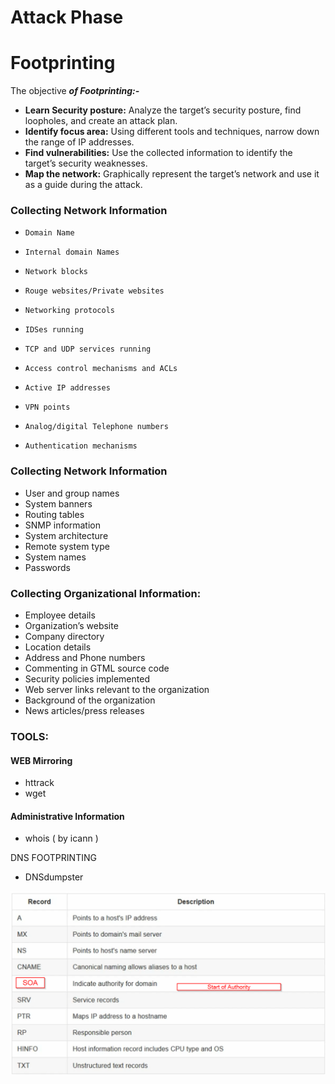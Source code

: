 # Attack Phase

# Footprinting

The objective _**of Footprinting:-**_

- **Learn Security posture:** Analyze the target’s security posture, find loopholes, and create an attack plan.
- **Identify focus area:** Using different tools and techniques, narrow down the range of IP addresses.
- **Find vulnerabilities:** Use the collected information to identify the target’s security weaknesses.
- **Map the network:** Graphically represent the target’s network and use it as a guide during the attack.

### Collecting Network Information

- `Domain Name`
    
- `Internal domain Names`
    
- `Network blocks`
    
- `Rouge websites/Private websites`
    
- `Networking protocols`
    
- `IDSes running`
    
- `TCP and UDP services running`
    
- `Access control mechanisms and ACLs`
    
- `Active IP addresses`
    
- `VPN points`
    
- `Analog/digital Telephone numbers`
    
- `Authentication mechanisms`
    

### Collecting Network Information

- User and group names
- System banners
- Routing tables
- SNMP information
- System architecture
- Remote system type
- System names
- Passwords

### Collecting Organizational Information:

- Employee details
- Organization’s website
- Company directory
- Location details
- Address and Phone numbers
- Commenting in GTML source code
- Security policies implemented
- Web server links relevant to the organization
- Background of the organization
- News articles/press releases

### TOOLS:

#### WEB Mirroring

- httrack
- wget

#### Administrative Information

- whois ( by icann )

DNS FOOTPRINTING

- DNSdumpster

![DNS](https://github.com/PradyumnaKumarMirdha/Tech-Hacking/blob/main/00_FootPrinting/Img/Untitled.png)
